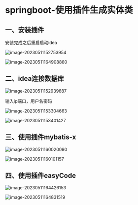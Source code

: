 # springboot-使用插件生成实体类

## 一、安装插件

安装完成之后重启启动idea

![image-20230511152753954](https://gitee.com/huanglei1111/phone-md/raw/master/images/image-20230511152753954.png)

![image-20230511164908860](https://gitee.com/huanglei1111/phone-md/raw/master/images/image-20230511164908860.png)

## 二、idea连接数据库

![image-20230511152939687](https://gitee.com/huanglei1111/phone-md/raw/master/images/image-20230511152939687.png)

输入ip端口，用户名密码

![image-20230511153304663](https://gitee.com/huanglei1111/phone-md/raw/master/images/image-20230511153304663.png)

![image-20230511153401427](https://gitee.com/huanglei1111/phone-md/raw/master/images/image-20230511153401427.png)

## 三、使用插件mybatis-x

![image-20230511160020090](https://gitee.com/huanglei1111/phone-md/raw/master/images/image-20230511160020090.png)

![image-20230511160101157](https://gitee.com/huanglei1111/phone-md/raw/master/images/image-20230511160101157.png)

## 四、使用插件easyCode

![image-20230511164426153](https://gitee.com/huanglei1111/phone-md/raw/master/images/image-20230511164426153.png)

![image-20230511164831519](https://gitee.com/huanglei1111/phone-md/raw/master/images/image-20230511164831519.png)
